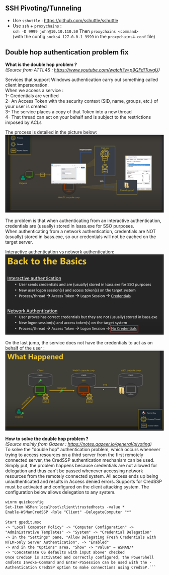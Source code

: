 ## SSH Pivoting/Tunneling 
- Use `sshuttle` : https://github.com/sshuttle/sshuttle  
- Use `ssh` + `proxychains` :  
  `ssh -D 9999 john@10.10.110.50`
  Then `proxychains <command>`   
  (with the config `socks4 127.0.0.1 9999` in the `proxychains4.conf` file) 
  
## Double hop authentication problem fix  
   
**What is the double hop problem ?**  
*(Source from ATTL4S : https://www.youtube.com/watch?v=p9QFdITuvgU)*  
  
Services that support Windows authentication carry out something called client impersonation.  
When we access a service :   
1- Credentials are verified  
2- An Access Token with the security context (SID, name, groups, etc.) of your user is created  
3- The service places a copy of that Token into a new thread  
4- That thread can act on your behalf and is subject to the restrictions imposed
by ACLs  
  
The process is detailed in the picture below:  
![alt text](https://github.com/Leperchedesu/Notes_Secu/blob/main/Misc_Tips/98-PentestAD-token_impersonation.png?raw=true)  
  
The problem is that when authenticating from an interactive authentication, credentials are (usually) stored in lsass.exe for SSO purposes.  
When authenticating from a network authentication, credentials are NOT (usually) stored in lsass.exe, so our credentials will not be cached on the target server.  
  
Interactive authentication vs network authentication:  
![alt text](https://github.com/Leperchedesu/Notes_Secu/blob/main/Misc_Tips/97-PentestAD-interactive_vs_network_authentication.png?raw=true)  
  
On the last jump, the service does not have the credentials to act as on behalf of the user :  
![alt text](https://github.com/Leperchedesu/Notes_Secu/blob/main/Misc_Tips/99-PentestAD-double_hop.png?raw=true)   
  
**How to solve the double hop problem ?**  
*(Source mainly from Qazeer : https://notes.qazeer.io/general/pivoting)*   
To solve the "double hop" authentication problem, which occurs whenever trying to access resources on a third server from the first remotely connected server, the CredSSP authentication mechanism can be used. Simply put, the problem happens because credentials are not allowed for delegation and thus can't be passed whenever accessing network resources from the remotely connected system. All access ends up being unauthenticated and results in Access denied errors.
Supports for CredSSP must be activated and configured on the client attacking system. The configuration below allows delegation to any system.
```
winrm quickconfig
Set-Item WSMan:localhost\client\trustedhosts -value *
Enable-WSManCredSSP -Role "Client" -DelegateComputer "*"  
  
Start gpedit.msc
-> "Local Computer Policy" -> "Computer Configuration" -> "Administrative Templates" -> "System" -> "Credential Delegation"
-> In the "Settings" pane, "Allow Delegating Fresh Credentials with NTLM-only Server Authentication". -> "Enabled"
-> And in the "Options" area, "Show" -> "Value" = WSMAN/*
-> "Concatenate OS defaults with input above" checked
Once CredSSP is activated and correctly configured, the PowerShell cmdlets Invoke-Command and Enter-PSSession can be used with the -Authentication CredSSP option to make connections using CredSSP.```  
  
